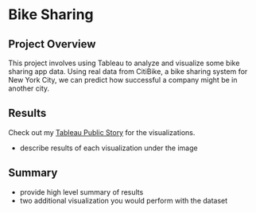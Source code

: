 # Bike Sharing

## Project Overview
This project involves using Tableau to analyze and visualize some bike sharing app data. Using real data from CitiBike, a bike sharing system for New York City, we can predict how successful a company might be in another city. 

## Results
Check out my [Tableau Public Story]("https://public.tableau.com/app/profile/alex.deans.gravlee/viz/NYC_Citibike_Challenge_16408098850940/NYCStory?publish=yes") for the visualizations. 


- describe results of each visualization under the image

## Summary
- provide high level summary of results
- two additional visualization you would perform with the dataset


